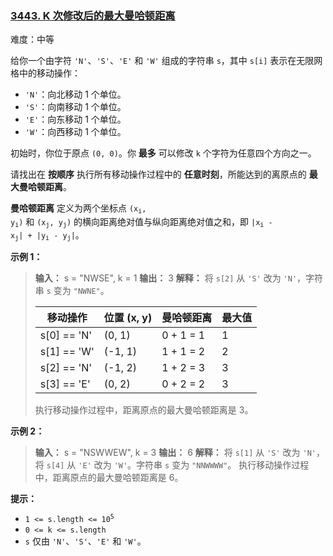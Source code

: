 ### [3443\. K 次修改后的最大曼哈顿距离](https://leetcode.cn/problems/maximum-manhattan-distance-after-k-changes/)

难度：中等

给你一个由字符 `'N'`、`'S'`、`'E'` 和 `'W'` 组成的字符串 `s`，其中 `s[i]` 表示在无限网格中的移动操作：

- `'N'`：向北移动 1 个单位。
- `'S'`：向南移动 1 个单位。
- `'E'`：向东移动 1 个单位。
- `'W'`：向西移动 1 个单位。

初始时，你位于原点 `(0, 0)`。你 **最多** 可以修改 `k` 个字符为任意四个方向之一。

请找出在 **按顺序** 执行所有移动操作过程中的 **任意时刻**，所能达到的离原点的 **最大曼哈顿距离**。

**曼哈顿距离** 定义为两个坐标点 <code>(x<sub>i</sub>, y<sub>i</sub>)</code> 和 <code>(x<sub>j</sub>, y<sub>j</sub>)</code> 的横向距离绝对值与纵向距离绝对值之和，即 <code>|x<sub>i</sub> - x<sub>j</sub>| + |y<sub>i</sub> - y<sub>j</sub>|</code>。

**示例 1：**

> **输入：** s = "NWSE", k = 1
> **输出：** 3
> **解释：**
> 将 `s[2]` 从 `'S'` 改为 `'N'`，字符串 `s` 变为 `"NWNE"`。
>
> | 移动操作 | 位置 (x, y) | 曼哈顿距离 | 最大值 |
> | --- | --- | --- | --- |
> | s[0] == 'N' | (0, 1) | 0 + 1 = 1 | 1 |
> | s[1] == 'W' | (-1, 1) | 1 + 1 = 2 | 2 |
> | s[2] == 'N' | (-1, 2) | 1 + 2 = 3 | 3 |
> | s[3] == 'E' | (0, 2) | 0 + 2 = 2 | 3 |
>
> 执行移动操作过程中，距离原点的最大曼哈顿距离是 3。

**示例 2：**

> **输入：** s = "NSWWEW", k = 3
> **输出：** 6
> **解释：**
> 将 `s[1]` 从 `'S'` 改为 `'N'`，将 `s[4]` 从 `'E'` 改为 `'W'`。字符串 `s` 变为 `"NNWWWW"`。
> 执行移动操作过程中，距离原点的最大曼哈顿距离是 6。

**提示：**

- <code>1 <= s.length <= 10<sup>5</sup></code>
- `0 <= k <= s.length`
- `s` 仅由 `'N'`、`'S'`、`'E'` 和 `'W'`。
